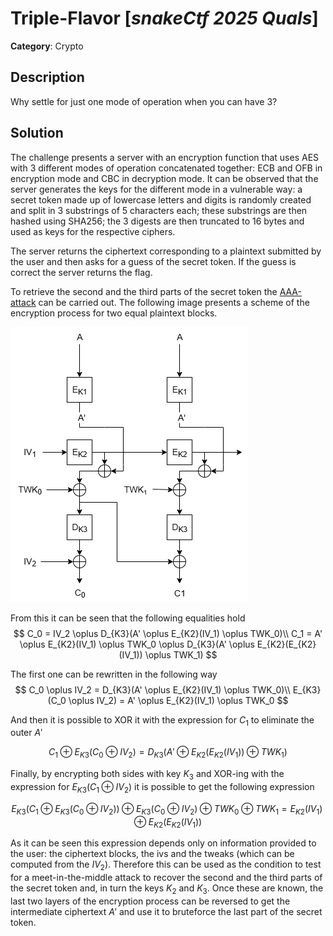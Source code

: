 # Triple-Flavor [_snakeCtf 2025 Quals_]

**Category**: Crypto

## Description

Why settle for just one mode of operation when you can have 3?

## Solution

The challenge presents a server with an encryption function that uses AES with 3 different modes of operation concatenated together: ECB and OFB in encryption mode and CBC in decryption mode. It can be observed that the server generates the keys for the different mode in a vulnerable way: a secret token made up of lowercase letters and digits is randomly created and split in 3 substrings of 5 characters each; these substrings are then hashed using SHA256; the 3 digests are then truncated to 16 bytes and used as keys for the respective ciphers.

The server returns the ciphertext corresponding to a plaintext submitted by the user and then asks for a guess of the secret token. If the guess is correct the server returns the flag.

To retrieve the second and the third parts of the secret token the [AAA-attack](https://iacr.org/archive/asiacrypt2001/22480210.pdf) can be carried out.
The following image presents a scheme of the encryption process for two equal plaintext blocks.

![Image](./images/triple_flavor.png)

From this it can be seen that the following equalities hold
$$
C_0 = IV_2 \oplus D_{K3}(A' \oplus E_{K2}(IV_1) \oplus TWK_0)\\
C_1 = A' \oplus E_{K2}(IV_1) \oplus TWK_0 \oplus D_{K3}(A' \oplus E_{K2}(E_{K2}(IV_1)) \oplus TWK_1)
$$

The first one can be rewritten in the following way
$$
C_0 \oplus IV_2 = D_{K3}(A' \oplus E_{K2}(IV_1) \oplus TWK_0)\\
E_{K3}(C_0 \oplus IV_2) = A' \oplus E_{K2}(IV_1) \oplus TWK_0
$$

And then it is possible to XOR it with the expression for $C_1$ to eliminate the outer $A'$

$$
C_1 \oplus E_{K3}(C_0 \oplus IV_2) = D_{K3}(A' \oplus E_{K2}(E_{K2}(IV_1)) \oplus TWK_1)
$$

Finally, by encrypting both sides with key $K_3$ and XOR-ing with the expression for $E_{K3}(C_1 \oplus IV_2)$ it is possible to get the following expression

$$
E_{K3}(C_1 \oplus E_{K3}(C_0 \oplus IV_2)) \oplus E_{K3}(C_0 \oplus IV_2) \oplus TWK_0 \oplus TWK_1 = E_{K2}(IV_1) \oplus E_{K2}(E_{K2}(IV_1))
$$

As it can be seen this expression depends only on information provided to the user: the ciphertext blocks, the ivs and the tweaks (which can be computed from the $IV_2$). Therefore this can be used as the condition to test for a meet-in-the-middle attack to recover the second and the third parts of the secret token and, in turn the keys $K_2$ and $K_3$. Once these are known, the last two layers of the encryption process can be reversed to get the intermediate ciphertext $A'$ and use it to bruteforce the last part of the secret token.